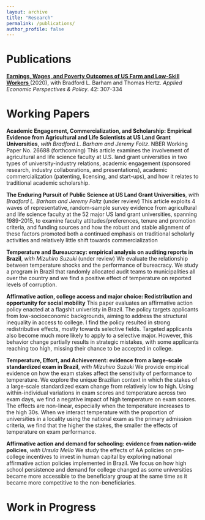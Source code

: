 ```yaml
---
layout: archive
title: "Research"
permalink: /publications/
author_profile: false
---
```


# Publications
<a href="https://onlinelibrary.wiley.com/doi/abs/10.1002/aepp.13014"> **Earnings, Wages, and Poverty Outcomes of US Farm and Low-Skill Workers** </a> (2020), with Bradford L. Barham and Thomas Hertz. _Applied Economic Perspectives & Policy_. 42: 307-334

# Working Papers
**Academic Engagement, Commercialization, and Scholarship: Empirical Evidence from Agricultural and Life Scientists at US Land Grant Universities**, _with Bradford L. Barham and Jeremy Foltz_. NBER Working Paper No. 26688 (forthcoming)
      This article examines the involvement of agricultural and life science faculty at U.S. land grant universities in two types of university-industry relations, academic engagement (sponsored research, industry collaborations, and presentations), academic commercialization (patenting, licensing, and start-ups), and how it relates to traditional academic scholarship.

**The Enduring Pursuit of Public Science at US Land Grant Universities**, _with Bradford L. Barham and Jeremy Foltz_ (under review)
      This article exploits 4 waves of representative, random-sample survey evidence from agricultural and life science faculty at the 52 major US land grant universities, spanning 1989-2015, to examine faculty attitudes/preferences, tenure and promotion criteria, and funding sources and how the robust and stable alignment of these factors promoted both a continued emphasis on traditional scholarly activities and relatively little shift towards commercialization

**Temperature and Bureaucracy: empirical analysis on auditing reports in Brazil**, _with Mizuhiro Suzuki_ (under review)
      We evaluate the relationship between temperature shocks and the performance of bureacracy. We study a program in Brazil that randomly allocated audit teams to municipalities all over the country and we find a positive effect of temperature on reported levels of corruption.

**Affirmative action, college access and major choice: Redistribution and opportunity for social mobility**
      This paper evaluates an affirmative action policy enacted at a flagshit univeristy in Brazil. The policy targets applicants from low-socioeconomic backgrounds, aiming to address the structural inequality in access to college. I find the policy resulted in strong redistributive effects, mostly towards selective fields. Targeted applicants also become much more likely to apply to a selective major. However, this behavior change partially results in strategic mistakes, with some applicants reaching too high, missing their chance to be accepted in college.

**Temperature, Effort, and Achievement: evidence from a large-scale standardized exam in Brazil**, _with Mizuhiro Suzuki_
      We provide empirical evidence on how the exam stakes affect the sensitivity of performance to temperature. We explore the unique Brazilian context in which the stakes of a large-scale standardized exam change from relatively low to high. Using within-individual variations in exam scores and temperature across two exam days, we find a negative impact of high temperature on exam scores. The effects are non-linear, especially when the temperature increases to the high 30s. When we interact temperature with the proportion of universities in a locality using the national exam as the primary admission criteria, we find that the higher the stakes, the smaller the effects of temperature on exam performance.
      
**Affirmative action and demand for schooling: evidence from nation-wide policies**, _with Ursula Mello_
      We study the effects of AA policies on pre-college incentives to invest in human capital by exploring national affirmative action policies implemented in Brazil. We focus on how high school persistence and demand for college changed as some universities became more accessible to the beneficiary group at the same time as it became more competitive to the non-beneficiaries.

# Work in Progress
